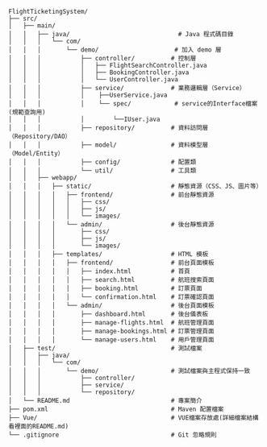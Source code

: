     FlightTicketingSystem/
    ├── src/
    │   ├── main/
    │   │   ├── java/                              # Java 程式碼目錄
    │   │   │   └── com/
    │   │   │       └── demo/                     # 加入 demo 層
    │   │   │           ├── controller/          # 控制層
    │   │   │           │   ├── FlightSearchController.java
    │   │   │           │   ├── BookingController.java
    │   │   │           │   └── UserController.java     
    │   │   │           ├── service/             # 業務邏輯層（Service）
    │   │   │           │    ├──UserService.java
    │   │   │           │    └── spec/            # service的Interface檔案(規範查詢用)
    │   │   │           │        └──IUser.java
    │   │   │           ├── repository/          # 資料訪問層（Repository/DAO）
    │   │   │           ├── model/               # 資料模型層（Model/Entity）
    │   │   │           ├── config/              # 配置類
    │   │   │           └── util/                # 工具類
    │   │   ├── webapp/
    │   │   │   ├── static/                      # 靜態資源（CSS、JS、圖片等）
    │   │   │   │   ├── frontend/                # 前台靜態資源
    │   │   │   │   │   ├── css/
    │   │   │   │   │   ├── js/
    │   │   │   │   │   └── images/
    │   │   │   │   └── admin/                   # 後台靜態資源
    │   │   │   │       ├── css/
    │   │   │   │       ├── js/
    │   │   │   │       └── images/
    │   │   │   ├── templates/                   # HTML 模板
    │   │   │   │   ├── frontend/                # 前台頁面模板
    │   │   │   │   │   ├── index.html           # 首頁
    │   │   │   │   │   ├── search.html          # 航班搜索頁面
    │   │   │   │   │   ├── booking.html         # 訂票頁面
    │   │   │   │   │   └── confirmation.html    # 訂票確認頁面
    │   │   │   │   └── admin/                   # 後台頁面模板
    │   │   │   │       ├── dashboard.html       # 後台儀表板
    │   │   │   │       ├── manage-flights.html  # 航班管理頁面
    │   │   │   │       ├── manage-bookings.html # 訂票管理頁面
    │   │   │   │       └── manage-users.html    # 用戶管理頁面
    │   ├── test/                                # 測試檔案
    │   │   ├── java/
    │   │   │   └── com/
    │   │   │       └── demo/                    # 測試檔案與主程式保持一致
    │   │   │           ├── controller/
    │   │   │           ├── service/
    │   │   │           └── repository/
    │   └── README.md                            # 專案簡介
    ├── pom.xml                                  # Maven 配置檔案
    ├── Vue/                                     # VUE檔案存放處(詳細檔案結構看裡面的README.md)
    └── .gitignore                               # Git 忽略規則
